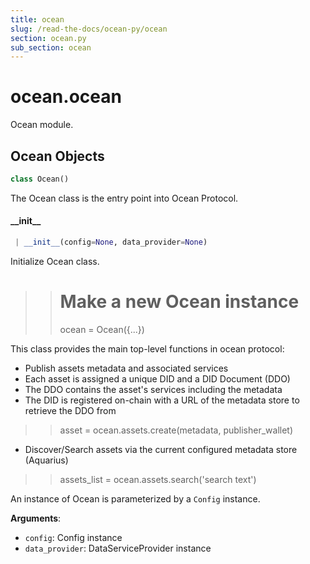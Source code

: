 ```yaml
---
title: ocean
slug: /read-the-docs/ocean-py/ocean
section: ocean.py
sub_section: ocean
---
```

<a name="ocean.ocean"></a>
# ocean.ocean

Ocean module.

<a name="ocean.ocean.Ocean"></a>
## Ocean Objects

```python
class Ocean()
```

The Ocean class is the entry point into Ocean Protocol.

<a name="ocean.ocean.Ocean.__init__"></a>
#### \_\_init\_\_

```python
 | __init__(config=None, data_provider=None)
```

Initialize Ocean class.

>> # Make a new Ocean instance
>> ocean = Ocean({...})

This class provides the main top-level functions in ocean protocol:
* Publish assets metadata and associated services
* Each asset is assigned a unique DID and a DID Document (DDO)
* The DDO contains the asset's services including the metadata
* The DID is registered on-chain with a URL of the metadata store
to retrieve the DDO from

>> asset = ocean.assets.create(metadata, publisher_wallet)

* Discover/Search assets via the current configured metadata store (Aquarius)
>> assets_list = ocean.assets.search('search text')

An instance of Ocean is parameterized by a `Config` instance.

**Arguments**:

- `config`: Config instance
- `data_provider`: DataServiceProvider instance

